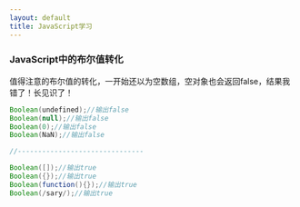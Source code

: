```yaml
---
layout: default
title: JavaScript学习
---
```


### JavaScript中的布尔值转化
值得注意的布尔值的转化，一开始还以为空数组，空对象也会返回false，结果我错了！长见识了！

```java
Boolean(undefined);//输出false
Boolean(null);//输出false
Boolean(0);//输出false
Boolean(NaN);//输出false

//-------------------------------

Boolean([]);//输出true
Boolean({});//输出true
Boolean(function(){});//输出true
Boolean(/sary/);//输出true
```

